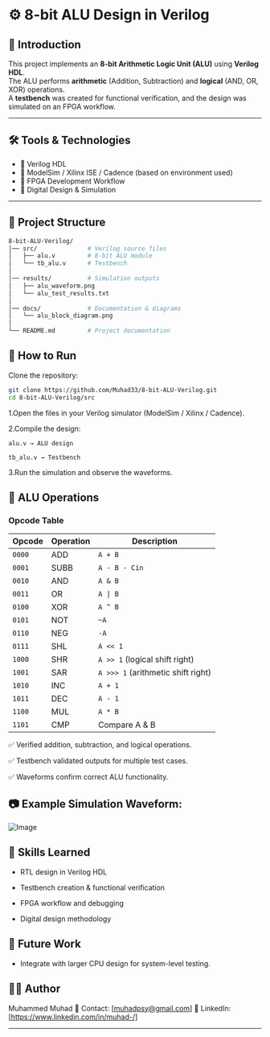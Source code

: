 # ⚙️ 8-bit ALU Design in Verilog

## 📌 Introduction
This project implements an **8-bit Arithmetic Logic Unit (ALU)** using **Verilog HDL**.  
The ALU performs **arithmetic** (Addition, Subtraction) and **logical** (AND, OR, XOR) operations.  
A **testbench** was created for functional verification, and the design was simulated on an FPGA workflow.

---

## 🛠️ Tools & Technologies
- 🔹 Verilog HDL  
- 🔹 ModelSim / Xilinx ISE / Cadence (based on environment used)  
- 🔹 FPGA Development Workflow  
- 🔹 Digital Design & Simulation  

---

## 📂 Project Structure
```bash
8-bit-ALU-Verilog/
│── src/              # Verilog source files
│   ├── alu.v         # 8-bit ALU module
│   └── tb_alu.v      # Testbench
│
│── results/          # Simulation outputs
│   ├── alu_waveform.png
│   └── alu_test_results.txt
│
│── docs/             # Documentation & diagrams
│   └── alu_block_diagram.png
│
└── README.md         # Project documentation
```
## 🚀 How to Run

Clone the repository:
```bash
git clone https://github.com/Muhad33/8-bit-ALU-Verilog.git
cd 8-bit-ALU-Verilog/src
```

1.Open the files in your Verilog simulator (ModelSim / Xilinx / Cadence).

2.Compile the design:
```
alu.v → ALU design

tb_alu.v → Testbench
```
3.Run the simulation and observe the waveforms.

## 🧮 ALU Operations
### Opcode Table

| Opcode | Operation | Description     |
|--------|-----------|-----------------|
| `0000` | ADD       | `A + B`         |
| `0001` | SUBB      | `A - B - Cin`   |
| `0010` | AND       | `A & B`         |
| `0011` | OR        | `A \| B`        |
| `0100` | XOR       | `A ^ B`         |
| `0101` | NOT       | `~A`            |
| `0110` | NEG       | `-A`            |
| `0111` | SHL       | `A << 1`        |
| `1000` | SHR       | `A >> 1` (logical shift right) |
| `1001` | SAR       | `A >>> 1` (arithmetic shift right) |
| `1010` | INC       | `A + 1`         |
| `1011` | DEC       | `A - 1`         |
| `1100` | MUL       | `A * B`         |
| `1101` | CMP       | Compare A & B   |



✅ Verified addition, subtraction, and logical operations.

✅ Testbench validated outputs for multiple test cases.

✅ Waveforms confirm correct ALU functionality.

## 📷 Example Simulation Waveform:
![Image](https://github.com/user-attachments/assets/e9aafef8-e992-43ac-9a50-ddea350707a6)

 

## 🎯 Skills Learned

 - RTL design in Verilog HDL

 - Testbench creation & functional verification

 - FPGA workflow and debugging

 - Digital design methodology

## 📌 Future Work


- Integrate with larger CPU design for system-level testing.

## 👨‍💻 Author

Muhammed Muhad
📧 Contact: [muhadpsy@gmail.com]
🔗 LinkedIn: [https://www.linkedin.com/in/muhad-/]


---

